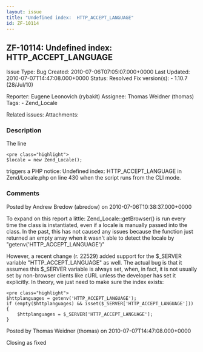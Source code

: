 ```yaml
---
layout: issue
title: "Undefined index:  HTTP_ACCEPT_LANGUAGE"
id: ZF-10114
---
```


ZF-10114: Undefined index: HTTP\_ACCEPT\_LANGUAGE
-------------------------------------------------

 Issue Type: Bug Created: 2010-07-06T07:05:07.000+0000 Last Updated: 2010-07-07T14:47:08.000+0000 Status: Resolved Fix version(s): - 1.10.7 (28/Jul/10)
 
 Reporter:  Eugene Leonovich (rybakit)  Assignee:  Thomas Weidner (thomas)  Tags: - Zend\_Locale
 
 Related issues: 
 Attachments: 
### Description

The line

 
    <pre class="highlight">
    $locale = new Zend_Locale();


triggers a PHP notice: Undefined index: HTTP\_ACCEPT\_LANGUAGE in Zend/Locale.php on line 430 when the script runs from the CLI mode.

 

 

### Comments

Posted by Andrew Bredow (abredow) on 2010-07-06T10:38:37.000+0000

To expand on this report a little: Zend\_Locale::getBrowser() is run every time the class is instantiated, even if a locale is manually passed into the class. In the past, this has not caused any issues because the function just returned an empty array when it wasn't able to detect the locale by "getenv('HTTP\_ACCEPT\_LANGUAGE')"

However, a recent change (r. 22529) added support for the $\_SERVER variable "HTTP\_ACCEPT\_LANGUAGE" as well. The actual bug is that it assumes this $\_SERVER variable is always set, when, in fact, it is not usually set by non-browser clients like cURL unless the developer has set it explicitly. In theory, we just need to make sure the index exists:

 
    <pre class="highlight">
    $httplanguages = getenv('HTTP_ACCEPT_LANGUAGE');
    if (empty($httplanguages) && isset($_SERVER['HTTP_ACCEPT_LANGUAGE'])) {
        $httplanguages = $_SERVER['HTTP_ACCEPT_LANGUAGE'];
    }


 

 

Posted by Thomas Weidner (thomas) on 2010-07-07T14:47:08.000+0000

Closing as fixed

 

 